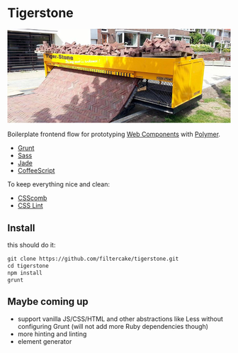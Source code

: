# Tigerstone

![](res/tigerstone.jpg)

Boilerplate frontend flow for prototyping [Web Components](http://webcomponents.org/) with [Polymer](http://www.polymer-project.org/).

- [Grunt](http://gruntjs.com/)
- [Sass](http://sass-lang.com/)
- [Jade](http://jade-lang.com/)
- [CoffeeScript](http://coffeescript.org/)

To keep everything nice and clean:

- [CSScomb](http://csscomb.com/)
- [CSS Lint](http://csslint.net/)

## Install

this should do it:

    git clone https://github.com/filtercake/tigerstone.git
    cd tigerstone
    npm install
    grunt


## Maybe coming up

- support vanilla JS/CSS/HTML and other abstractions like Less without configuring Grunt (will not add more Ruby dependencies though)
- more hinting and linting
- element generator